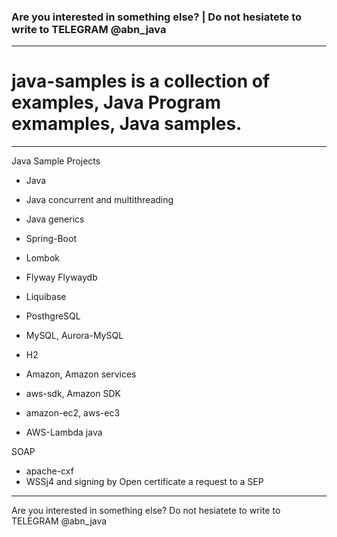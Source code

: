 ### Are you interested in something else? | Do not hesiatete to write to TELEGRAM @abn_java
---

# java-samples is a collection of examples, Java Program exmamples, Java samples.

---
Java Sample Projects

* Java 
* Java concurrent and multithreading
* Java generics 

* Spring-Boot
* Lombok
* Flyway Flywaydb 
* Liquibase


* PosthgreSQL
* MySQL, Aurora-MySQL
* H2

* Amazon, Amazon services
* aws-sdk, Amazon SDK
* amazon-ec2, aws-ec3
* AWS-Lambda java

SOAP
* apache-cxf
* WSSj4 and signing by Open certificate a request to a SEP 

---
Are you interested in something else? Do not hesiatete to write to TELEGRAM @abn_java
